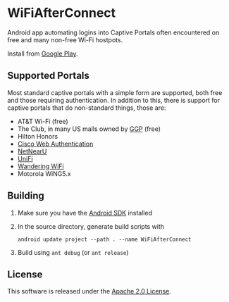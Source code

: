 WiFiAfterConnect
================

Android app automating logins into Captive Portals often encountered on free and many non-free Wi-Fi hostpots.

Install from [Google Play](https://play.google.com/store/apps/details?id=com.wifiafterconnect).


Supported Portals
-----------------

Most standard captive portals with a simple form are supported, both free and
those requiring authentication. In addition to this, there is support for captive
portals that do non-standard things, those are:

* AT&amp;T Wi-Fi (free)
* The Club, in many US malls owned by [GGP](http://ggp.com/) (free)
* Hilton Honors
* [Cisco Web Authentication](http://www.cisco.com/c/en/us/td/docs/wireless/controller/7-3/configuration/guide/b_cg73/b_wlc-cg_chapter_01011.html)
* [NetNearU](http://nnu.com/)
* [UniFi](http://community.ubnt.com/unifi)
* [Wandering WiFi](http://www.wanderingwifi.com/)
* Motorola WiNG5.x


Building
--------

1. Make sure you have the [Android SDK](https://developer.android.com/sdk/installing/index.html) installed
2. In the source directory, generate build scripts with

   ```
   android update project --path . --name WiFiAfterConnect
   ```

3. Build using `ant debug` (or `ant release`)


License
-------

This software is released under the [Apache 2.0 License](LICENSE).
